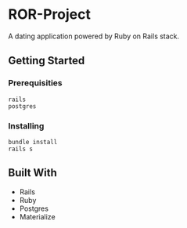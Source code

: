 # ROR-Project

A dating application powered by Ruby on Rails stack.

## Getting Started

### Prerequisities

```
rails
postgres
```

### Installing

```
bundle install
rails s
```
## Built With

* Rails
* Ruby
* Postgres
* Materialize
